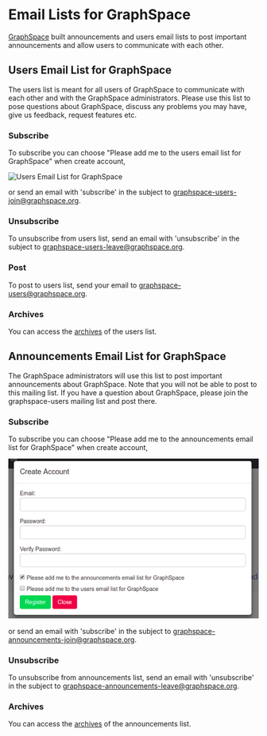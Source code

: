 
# Email Lists for GraphSpace

[GraphSpace](http://graphspace.org) built announcements and users email lists to post important announcements and allow users to communicate with each other. 

## Users Email List for GraphSpace
The users list is meant for all users of GraphSpace to communicate with each other and with the GraphSpace administrators. Please use this list to pose questions about GraphSpace, discuss any problems you may have, give us feedback, request features etc.

### Subscribe 
To subscribe you can choose "Please add me to the users email list for GraphSpace" when create account, 

![Users Email List for GraphSpace](_static/images/email-list/gs-Screenshot-register-users-email-list.png.png)

or send an email with 'subscribe' in the subject to [graphspace-users-join@graphspace.org](mailto:graphspace-users-join@graphspace.org).

### Unsubscribe
To unsubscribe from users list, send an email with 'unsubscribe' in the subject to [graphspace-users-leave@graphspace.org](mailto:graphspace-users-leave@graphspace.org).

### Post 
To post to users list, send your email to [graphspace-users@graphspace.org](mailto:graphspace-users@graphspace.org).

### Archives
You can access the [archives](http://email.graphspace.org/hyperkitty/list/graphspace-users@graphspace.org/) of the users list. 

## Announcements Email List for GraphSpace
The GraphSpace administrators will use this list to post important announcements about GraphSpace. Note that you will not be able to post to this mailing list.  If you have a question about GraphSpace, please join the graphspace-users mailing list and post there.

### Subscribe 
To subscribe you can choose "Please add me to the announcements email list for GraphSpace" when create account, 

![Announcements Email List for GraphSpace](_static/images/email-list/gs-Screenshot-register-announcements-email-list.png)

or send an email with 'subscribe' in the subject to [graphspace-announcements-join@graphspace.org](mailto:graphspace-announcements-join@graphspace.org).

### Unsubscribe
To unsubscribe from announcements list, send an email with 'unsubscribe' in the subject to [graphspace-announcements-leave@graphspace.org](mailto:graphspace-announcements-leave@graphspace.org).

### Archives
You can access the [archives](http://email.graphspace.org/hyperkitty/list/graphspace-announcements@graphspace.org/) of the announcements list. 
